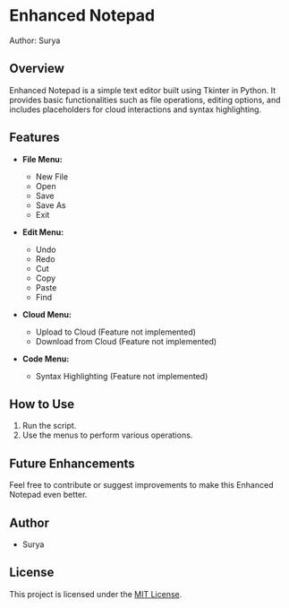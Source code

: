 # Enhanced Notepad

Author: Surya

## Overview

Enhanced Notepad is a simple text editor built using Tkinter in Python. It provides basic functionalities such as file operations, editing options, and includes placeholders for cloud interactions and syntax highlighting.

## Features

- **File Menu:**
  - New File
  - Open
  - Save
  - Save As
  - Exit

- **Edit Menu:**
  - Undo
  - Redo
  - Cut
  - Copy
  - Paste
  - Find

- **Cloud Menu:**
  - Upload to Cloud (Feature not implemented)
  - Download from Cloud (Feature not implemented)

- **Code Menu:**
  - Syntax Highlighting (Feature not implemented)

## How to Use

1. Run the script.
2. Use the menus to perform various operations.

## Future Enhancements

Feel free to contribute or suggest improvements to make this Enhanced Notepad even better.

## Author

- Surya

## License

This project is licensed under the [MIT License](LICENSE).

